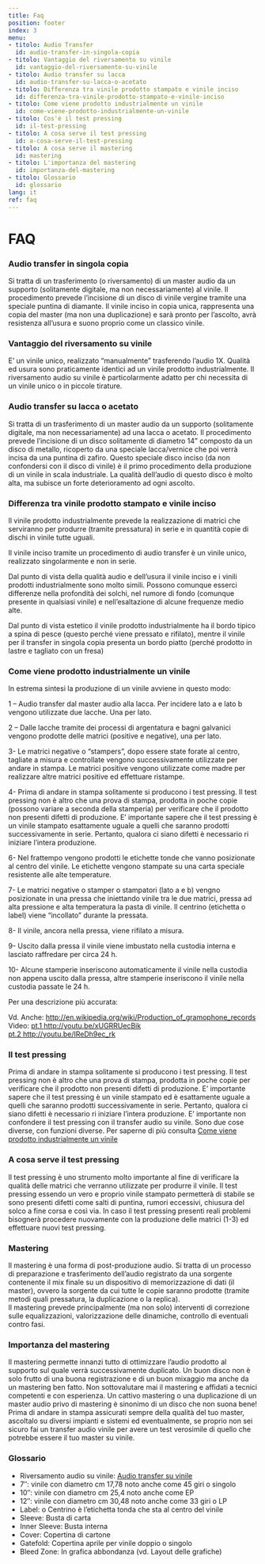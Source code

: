 ```yaml
---
title: Faq
position: footer
index: 3
menu:
- titolo: Audio Transfer
  id: audio-transfer-in-singola-copia
- titolo: Vantaggio del riversamento su vinile
  id: vantaggio-del-riversamento-su-vinile
- titolo: Audio transfer su lacca
  id: audio-transfer-su-lacca-o-acetato
- titolo: Differenza tra vinile prodotto stampato e vinile inciso
  id: differenza-tra-vinile-prodotto-stampato-e-vinile-inciso
- titolo: Come viene prodotto industrialmente un vinile
  id: come-viene-prodotto-industrialmente-un-vinile
- titolo: Cos'è il test pressing
  id: il-test-pressing
- titolo: A cosa serve il test pressing
  id: a-cosa-serve-il-test-pressing
- titolo: A cosa serve il mastering
  id: mastering
- titolo: L'importanza del mastering
  id: importanza-del-mastering
- titolo: Glossario
  id: glossario
lang: it
ref: faq
---
```


# FAQ

### Audio transfer in singola copia
Si tratta di un trasferimento (o riversamento) di un master audio da un supporto (solitamente digitale, ma non necessariamente) al vinile. Il procedimento prevede l’incisione di un disco di vinile vergine tramite una speciale puntina di diamante. Il vinile inciso in copia unica, rappresenta una copia del master (ma non una duplicazione) e sarà pronto per l’ascolto, avrà resistenza all’usura e suono proprio come un classico vinile.

### Vantaggio del riversamento su vinile
E’ un vinile unico, realizzato “manualmente” trasferendo l’audio 1X. Qualità ed usura sono praticamente identici ad un vinile prodotto industrialmente. Il riversamento audio su vinile è particolarmente adatto per chi necessita di un vinile unico o in piccole tirature.

### Audio transfer su lacca o acetato
Si tratta di un trasferimento di un master audio da un supporto (solitamente digitale, ma non necessariamente) ad una lacca o acetato. Il procedimento prevede l’incisione di un disco solitamente di diametro 14” composto da un disco di metallo, ricoperto da una speciale lacca/vernice che poi verrà incisa da una puntina di zafiro. Questo speciale disco inciso (da non confondersi con il disco di vinile) è il primo procedimento della produzione di un vinile in scala industriale. La qualità dell’audio di questo disco è molto alta, ma subisce un forte deterioramento ad ogni ascolto.

### Differenza tra vinile prodotto stampato e vinile inciso
Il vinile prodotto industrialmente prevede la realizzazione di matrici che serviranno per produrre (tramite pressatura) in serie e in quantità copie di dischi in vinile tutte uguali.

Il vinile inciso tramite un procedimento di audio transfer è un vinile unico, realizzato singolarmente e non in serie.

Dal punto di vista della qualità audio e dell’usura il vinile inciso e i vinili prodotti industrialmente sono molto simili. Possono comunque esserci differenze nella profondità dei solchi, nel rumore di fondo (comunque presente in qualsiasi vinile) e nell’esaltazione di alcune frequenze medio alte.

Dal punto di vista  estetico il vinile prodotto industrialmente ha il bordo tipico a spina di pesce (questo perché viene pressato e rifilato), mentre il vinile per il transfer in singola copia presenta un bordo piatto (perché prodotto in lastre e tagliato con un fresa)

### Come viene prodotto industrialmente un vinile
In estrema sintesi la produzione di un vinile avviene in questo modo:

1 – Audio transfer dal master audio alla lacca. Per incidere lato a e lato b vengono utilizzate due lacche. Una per lato.

2 – Dalle lacche tramite dei processi di argentatura e bagni galvanici vengono prodotte delle matrici (positive e negative), una per lato.

3- Le matrici negative o “stampers”, dopo essere state forate al centro, tagliate a misura e controllate vengono successivamente utilizzate per andare in stampa. Le matrici positive vengono utilizzate come madre per realizzare altre matrici positive ed effettuare ristampe.

4- Prima di andare in stampa solitamente si producono i test pressing. Il test pressing non è altro che una prova di stampa, prodotta in poche copie (possono variare a seconda della stamperia) per verificare che il prodotto non presenti difetti di produzione. E’ importante sapere che il test pressing è un vinile stampato esattamente uguale a quelli che saranno prodotti successivamente in serie. Pertanto, qualora ci siano difetti è necessario ri iniziare l’intera produzione.

6- Nel frattempo vengono prodotti le etichette tonde che vanno posizionate al centro del vinile. Le etichette vengono stampate su una carta speciale resistente alle alte temperature.

7- Le matrici negative o stamper o stampatori (lato a e b) vengno posizionate in una pressa che iniettando vinile tra le due matrici, pressa ad alta pressione e alta temperatura la pasta di vinile. Il centrino (etichetta o label) viene “incollato” durante la pressata.

8- Il vinile, ancora nella pressa, viene rifilato a misura.

9- Uscito dalla pressa il vinile viene imbustato nella custodia interna e lasciato raffredare per circa 24 h.

10- Alcune stamperie inseriscono automaticamente il vinile nella custodia non appena uscito dalla pressa, altre stamperie inseriscono il vinile nella custodia passate le 24 h.

Per una descrizione più accurata:

Vd. Anche: <a target="blank" href="http://en.wikipedia.org/wiki/Production_of_gramophone_records">http://en.wikipedia.org/wiki/Production_of_gramophone_records</a><br>
Video: <a target="blank" href="http://youtu.be/xUGRRUecBik"> pt.1 http://youtu.be/xUGRRUecBik</a><br>
<a target="blank" href="http://youtu.be/IReDh9ec_rk">pt.2 http://youtu.be/IReDh9ec_rk</a>

### Il test pressing
Prima di andare in stampa solitamente si producono i test pressing. Il test pressing non è altro che una prova di stampa, prodotta in poche copie per verificare che il prodotto non presenti difetti di produzione. E’ importante sapere che il test pressing è un vinile stampato ed è esattamente uguale a quelli che saranno prodotti successivamente in serie. Pertanto, qualora ci siano difetti è necessario ri iniziare l’intera produzione. E’ importante non confondere il test pressing con il transfer audio su vinile. Sono due cose diverse, con funzioni diverse. Per saperne di più consulta [Come viene prodotto industrialmente un vinile](/faq/#come-viene-prodotto-industrialmente-un-vinile)

### A cosa serve il test pressing
Il test pressing è uno strumento molto importante al fine di verificare la qualità delle matrici che verranno utilizzate per produrre il vinile. Il test pressing essendo un vero e proprio vinile stampato permetterà di stabile se sono presenti difetti come salti di puntina, rumori eccessivi, chiusura del solco a fine corsa e così via. In caso il test pressing presenti reali problemi bisognerà procedere nuovamente con la produzione delle matrici (1-3) ed effettuare nuovi test pressing.

### Mastering
Il mastering è una forma di post-produzione audio. Si tratta di un processo di preparazione e trasferimento dell’audio registrato da una sorgente contenente il mix finale su un dispositivo di memorizzazione di dati (il master), ovvero la sorgente da cui tutte le copie saranno prodotte (tramite metodi quali pressatura, la duplicazione o la replica).<br>
Il mastering prevede principalmente (ma non solo) interventi di correzione sulle equalizzazioni, valorizzazione delle dinamiche, controllo di eventuali contro fasi.

### Importanza del mastering
Il mastering permette innanzi tutto di ottimizzare l’audio prodotto al supporto sul quale verrà successivamente duplicato. Un buon disco non è solo frutto di una buona registrazione e di un buon mixaggio ma anche da un mastering ben fatto. Non sottovalutare mai il mastering e affidati a tecnici competenti e con esperienza. Un cattivo mastering o una duplicazione di un master audio privo di mastering è sinonimo di un disco che non suona bene!<br>
Prima di andare in stampa assicurati sempre della qualità del tuo master, ascoltalo su diversi impianti e sistemi ed eventualmente, se proprio non sei sicuro fai un transfer audio vinile per avere un test verosimile di quello che potrebbe essere il tuo master su vinile.

### Glossario
* Riversamento audio su vinile: [Audio transfer su vinile](/faq/#audio-transfer-in-singola-copia)
* 7″: vinile con diametro cm 17,78 noto anche come 45 giri o singolo
* 10″: vinile con diametro cm 25,4 noto anche come EP
* 12″: vinile con diametro cm 30,48 noto anche come 33 giri o LP
* Label: o Centrino è l’etichetta tonda che sta al centro del vinile
* Sleeve: Busta di carta
* Inner Sleeve: Busta interna
* Cover: Copertina di cartone
* Gatefold: Copertina aprile per vinile doppio o singolo
* Bleed Zone: In grafica abbondanza (vd. Layout delle grafiche)


